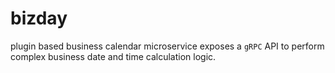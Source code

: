# bizday
plugin based business calendar microservice exposes a `gRPC` API to perform complex business date and time calculation logic.
